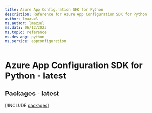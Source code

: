 ```yaml
---
title: Azure App Configuration SDK for Python
description: Reference for Azure App Configuration SDK for Python
author: lmazuel
ms.author: lmazuel
ms.data: 06/12/2023
ms.topic: reference
ms.devlang: python
ms.service: appconfiguration
---
```

# Azure App Configuration SDK for Python - latest
## Packages - latest
[!INCLUDE [packages](app-configuration-index.md)]